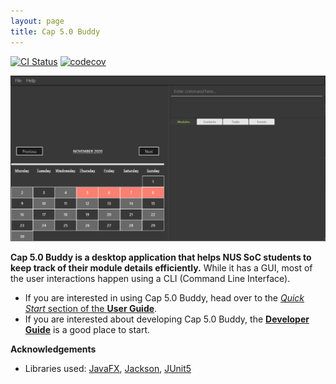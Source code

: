 ```yaml
---
layout: page
title: Cap 5.0 Buddy
---
```


[![CI Status](https://github.com/AY2021S1-CS2103T-F12-3/tp/workflows/Java%20CI/badge.svg)](https://github.com/AY2021S1-CS2103T-F12-3/tp/actions)
[![codecov](https://codecov.io/gh/AY2021S1-CS2103T-F12-3/tp/branch/master/graph/badge.svg)](https://codecov.io/gh/AY2021S1-CS2103T-F12-3/tp)

![Ui](images/Ui.png)

**Cap 5.0 Buddy is a desktop application that helps NUS SoC students to keep track of their module details efficiently.**
While it has a GUI, most of the user interactions happen using a CLI (Command Line Interface).

* If you are interested in using Cap 5.0 Buddy, head over to the [_Quick Start_ section of the **User Guide**](UserGuide.html#quick-start).
* If you are interested about developing Cap 5.0 Buddy, the [**Developer Guide**](DeveloperGuide.html) is a good place to start.


**Acknowledgements**

* Libraries used: [JavaFX](https://openjfx.io/), [Jackson](https://github.com/FasterXML/jackson), [JUnit5](https://github.com/junit-team/junit5)

